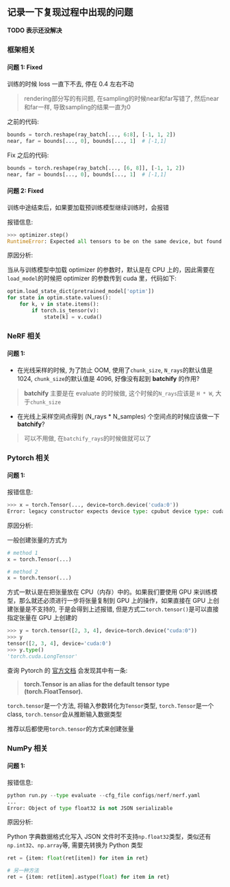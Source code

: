 ## 记录一下复现过程中出现的问题

**TODO 表示还没解决**

### 框架相关

#### 问题 1: Fixed

训练的时候 loss 一直下不去, 停在 0.4 左右不动

> rendering部分写的有问题, 在sampling的时候near和far写错了, 然后near和far一样, 导致sampling的结果一直为0

之前的代码:
```py
bounds = torch.reshape(ray_batch[..., 6:8], [-1, 1, 2])
near, far = bounds[..., 0], bounds[..., 1]  # [-1,1]
```

Fix 之后的代码:
```py
bounds = torch.reshape(ray_batch[..., [6, 8]], [-1, 1, 2])
near, far = bounds[..., 0], bounds[..., 1]  # [-1,1]
```

#### 问题 2: Fixed

训练中途结束后，如果要加载预训练模型继续训练时，会报错

报错信息:
```py
>>> optimizer.step()
RuntimeError: Expected all tensors to be on the same device, but found at least two devices, cuda:0 and cpu!
```

原因分析:

当从与训练模型中加载 optimizer 的参数时，默认是在 CPU 上的，因此需要在`load_model`的时候把 optimizer 的参数传到 cuda 里，代码如下:
```py
optim.load_state_dict(pretrained_model['optim'])
for state in optim.state.values():
    for k, v in state.items():
        if torch.is_tensor(v):
            state[k] = v.cuda()
```

### NeRF 相关

#### 问题 1:

- 在光线采样的时候, 为了防止 OOM, 使用了`chunk_size`, `N_rays`的默认值是 1024, `chunk_size`的默认值是 4096, 好像没有起到 **batchify** 的作用?

> **batchify** 主要是在 evaluate 的时候做, 这个时候的`N_rays`应该是 `H * W`, 大于`chunk_size`

- 在光线上采样空间点得到 (N_rays * N_samples) 个空间点的时候应该做一下 **batchify**?

> 可以不用做, 在`batchify_rays`的时候做就可以了

### Pytorch 相关

#### 问题 1:

报错信息:
```py
>>> x = torch.Tensor(..., device=torch.device('cuda:0'))
Error: legacy constructor expects device type: cpubut device type: cuda was passed
```

原因分析:

一般创建张量的方式为
```py
# method 1
x = torch.Tensor(...)

# method 2
x = torch.tensor(...)
```

方式一默认是在把张量放在 CPU（内存）中的。如果我们要使用 GPU 来训练模型，那么就还必须进行一步将张量复制到 GPU 上的操作，如果直接在 GPU 上创建张量是不支持的, 于是会得到上述报错, 但是方式二`torch.tensor()`是可以直接指定张量在 GPU 上创建的

```py
>>> y = torch.tensor([2, 3, 4], device=torch.device("cuda:0"))
>>> y
tensor([2, 3, 4], device='cuda:0')
>>> y.type()
'torch.cuda.LongTensor'
```

查询 Pytorch 的 [官方文档](https://pytorch.org/docs/stable/tensors.html) 会发现其中有一条:

> **torch.Tensor is an alias for the default tensor type (torch.FloatTensor).**

`torch.tensor`是一个方法, 将输入参数转化为`Tensor`类型, `torch.Tensor`是一个 class, `torch.tensor`会从推断输入数据类型

推荐以后都使用`torch.tensor`的方式来创建张量

### NumPy 相关

#### 问题 1:

报错信息:

```py
python run.py --type evaluate --cfg_file configs/nerf/nerf.yaml
...
Error: Object of type float32 is not JSON serializable
```

原因分析:

Python 字典数据格式化写入 JSON 文件时不支持`np.float32`类型，类似还有`np.int32`、`np.array`等, 需要先转换为 Python 类型

```py
ret = {item: float(ret[item]) for item in ret}

# 另一种方法
ret = {item: ret[item].astype(float) for item in ret}
```
